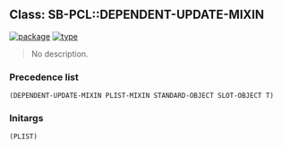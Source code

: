 ## Class: SB-PCL::DEPENDENT-UPDATE-MIXIN
[![package](https://img.shields.io/badge/Package-SB--PCL-5f9ea0.svg?style=social&colorA=999999)](../) [![type](https://img.shields.io/badge/Type-Class-5f9ea0.svg?style=social&colorA=999999)](../#class) 

> No description.

### Precedence list
```
(DEPENDENT-UPDATE-MIXIN PLIST-MIXIN STANDARD-OBJECT SLOT-OBJECT T)
```
### Initargs
```
(PLIST)
```

